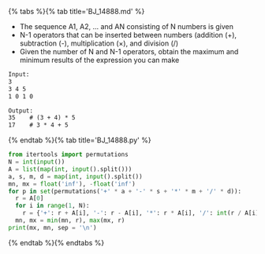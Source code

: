 {% tabs %}{% tab title='BJ_14888.md' %}

* The sequence A1, A2, ... and AN consisting of N numbers is given
* N-1 operators that can be inserted between numbers (addition (+), subtraction (-), multiplication (×), and division (/)
* Given the number of N and N-1 operators, obtain the maximum and minimum results of the expression you can make

```txt
Input:
3
3 4 5
1 0 1 0

Output:
35    # (3 + 4) * 5
17    # 3 * 4 + 5
```

{% endtab %}{% tab title='BJ_14888.py' %}

```py
from itertools import permutations
N = int(input())
A = list(map(int, input().split()))
a, s, m, d = map(int, input().split())
mn, mx = float('inf'), -float('inf')
for p in set(permutations('+' * a + '-' * s + '*' * m + '/' * d)):
  r = A[0]
  for i in range(1, N):
    r = {'+': r + A[i], '-': r - A[i], '*': r * A[i], '/': int(r / A[i])}[p[i - 1]]
  mn, mx = min(mn, r), max(mx, r)
print(mx, mn, sep = '\n')
```

{% endtab %}{% endtabs %}
